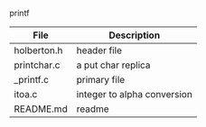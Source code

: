 printf

File | Description
--- | ---
holberton.h | header file
printchar.c | a put char replica
_printf.c | primary file
itoa.c | integer to alpha conversion
README.md | readme